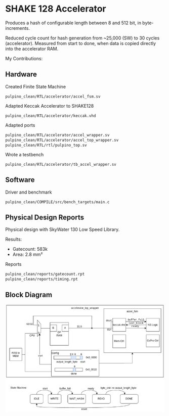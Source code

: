 # SHAKE 128 Accelerator

Produces a hash of configurable length between 8 and 512 bit, in byte-increments. 

Reduced cycle count for hash generation from ~25,000 (SW) to 30 cycles (accelerator). Measured from start to done, when data is copied directly into the accelerator RAM.  

My Contributions:

## Hardware 

Created Finite State Machine
```
pulpino_clean/RTL/accelerator/accel_fsm.sv
```

Adapted Keccak Accelerator to SHAKE128
```
pulpino_clean/RTL/accelerator/keccak.vhd
```

Adapted ports
```
pulpino_clean/RTL/accelerator/accel_wrapper.sv
pulpino_clean/RTL/accelerator/accel_top_wrapper.sv
pulpino_clean/RTL/rtl/pulpino_top.sv
```

Wrote a testbench
```
pulpino_clean/RTL/accelerator/tb_accel_wrapper.sv
```

## Software

Driver and benchmark
```
pulpino_clean/COMPILE/src/bench_targets/main.c
```

## Physical Design Reports

Physical design with SkyWater 130 Low Speed Library.

Results:
- Gatecount:   583k
- Area:        2.8 mm²

Reports
```
pulpino_clean/reports/gatecount.rpt
pulpino_clean/reports/timing.rpt
```

## Block Diagram

![Block Diagram](doc/block-diagram.png)




